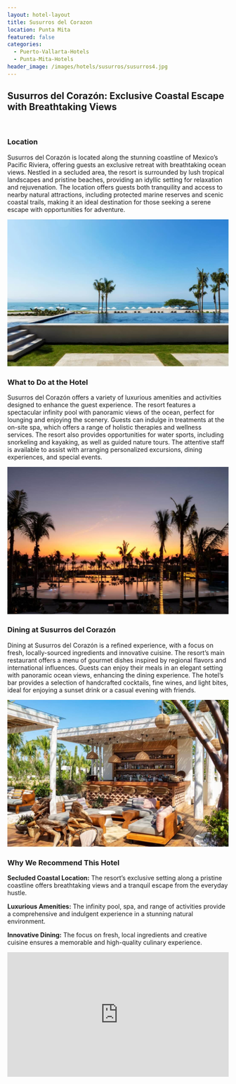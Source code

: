 ```yaml
---
layout: hotel-layout
title: Susurros del Corazon
location: Punta Mita
featured: false
categories:
  - Puerto-Vallarta-Hotels
  - Punta-Mita-Hotels
header_image: /images/hotels/susurros/susurros4.jpg
---
```

## Susurros del Corazón: Exclusive Coastal Escape with Breathtaking Views

&nbsp;

### Location

Susurros del Corazón is located along the stunning coastline of Mexico’s Pacific Riviera, offering guests an exclusive retreat with breathtaking ocean views. Nestled in a secluded area, the resort is surrounded by lush tropical landscapes and pristine beaches, providing an idyllic setting for relaxation and rejuvenation. The location offers guests both tranquility and access to nearby natural attractions, including protected marine reserves and scenic coastal trails, making it an ideal destination for those seeking a serene escape with opportunities for adventure.

![](/images/hotels/susurros/susurros5.jpg)

### What to Do at the Hotel

Susurros del Corazón offers a variety of luxurious amenities and activities designed to enhance the guest experience. The resort features a spectacular infinity pool with panoramic views of the ocean, perfect for lounging and enjoying the scenery. Guests can indulge in treatments at the on-site spa, which offers a range of holistic therapies and wellness services. The resort also provides opportunities for water sports, including snorkeling and kayaking, as well as guided nature tours. The attentive staff is available to assist with arranging personalized excursions, dining experiences, and special events.

![](/images/hotels/susurros/susurros1.jpg)

### Dining at Susurros del Corazón

Dining at Susurros del Corazón is a refined experience, with a focus on fresh, locally-sourced ingredients and innovative cuisine. The resort’s main restaurant offers a menu of gourmet dishes inspired by regional flavors and international influences. Guests can enjoy their meals in an elegant setting with panoramic ocean views, enhancing the dining experience. The hotel’s bar provides a selection of handcrafted cocktails, fine wines, and light bites, ideal for enjoying a sunset drink or a casual evening with friends.

![](/images/hotels/susurros/susurros2.jpg)

### Why We Recommend This Hotel

**Secluded Coastal Location:** The resort’s exclusive setting along a pristine coastline offers breathtaking views and a tranquil escape from the everyday hustle.&nbsp;

**Luxurious Amenities:** The infinity pool, spa, and range of activities provide a comprehensive and indulgent experience in a stunning natural environment.&nbsp;

**Innovative Dining:** The focus on fresh, local ingredients and creative cuisine ensures a memorable and high-quality culinary experience.&nbsp;

<style>.embed-container { position: relative; padding-bottom: 56.25%; height: 0; overflow: hidden; max-width: 100%; } .embed-container iframe, .embed-container object, .embed-container embed { position: absolute; top: 0; left: 0; width: 100%; height: 100%; }</style>

<div class="embed-container"><iframe src="https://www.youtube.com/embed/R3jD97fn4oc" frameborder="0" allowfullscreen=""></iframe></div>